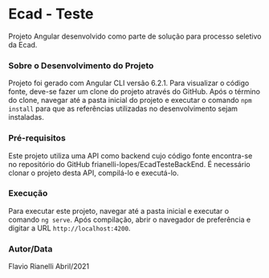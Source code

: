 # Ecad - Teste
Projeto Angular desenvolvido como parte de solução para processo seletivo da Ecad.


### Sobre o Desenvolvimento do Projeto
Projeto foi gerado com Angular CLI versão 6.2.1.  Para visualizar o código fonte, deve-se fazer um clone do projeto através do GitHub.  Após o término do clone, navegar até a pasta inicial do projeto e executar o comando `npm install` para que as referências utilizadas no desenvolvimento sejam instaladas.


### Pré-requisitos
Este projeto utiliza uma API como backend cujo código fonte encontra-se no repositório do GitHub frianelli-lopes/EcadTesteBackEnd.  É necessário clonar o projeto desta API, compilá-lo e executá-lo.  

### Execução
Para executar este projeto, navegar até a pasta inicial e executar o comando `ng serve`.  Após compilação, abrir o navegador de preferência e digitar a URL `http://localhost:4200`.


### Autor/Data
Flavio Rianelli
Abril/2021
